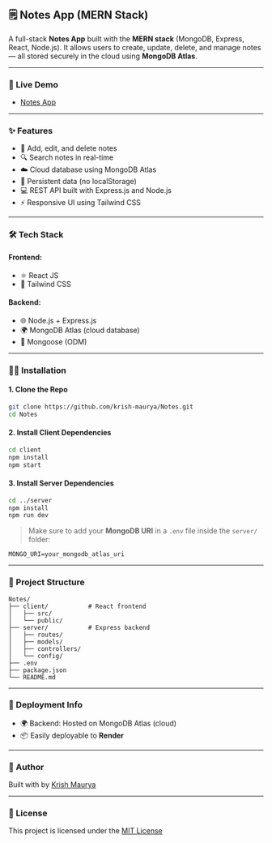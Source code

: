 ## 🗒️ Notes App (MERN Stack)

A full-stack **Notes App** built with the **MERN stack** (MongoDB, Express, React, Node.js). It allows users to create, update, delete, and manage notes — all stored securely in the cloud using **MongoDB Atlas**.

---

### 🔗 Live Demo

* [Notes App](https://notes-frontend-q9i9.onrender.com/)

---

### ✨ Features

* 📝 Add, edit, and delete notes
* 🔍 Search notes in real-time
* ☁️ Cloud database using MongoDB Atlas
* 🧠 Persistent data (no localStorage)
* 💻 REST API built with Express.js and Node.js
* ⚡ Responsive UI using Tailwind CSS

---

### 🛠️ Tech Stack

#### Frontend:

* ⚛️ React JS
* 🎨 Tailwind CSS

#### Backend:

* 🌐 Node.js + Express.js
* 🌍 MongoDB Atlas (cloud database)
* 🔐 Mongoose (ODM)

---

### 🧑‍💻 Installation

#### 1. Clone the Repo

```bash
git clone https://github.com/krish-maurya/Notes.git
cd Notes
```

#### 2. Install Client Dependencies

```bash
cd client
npm install
npm start
```

#### 3. Install Server Dependencies

```bash
cd ../server
npm install
npm run dev
```

> Make sure to add your **MongoDB URI** in a `.env` file inside the `server/` folder:

```
MONGO_URI=your_mongodb_atlas_uri
```

---

### 📁 Project Structure

```
Notes/
├── client/           # React frontend
│   ├── src/
│   └── public/
├── server/           # Express backend
│   ├── routes/
│   ├── models/
│   ├── controllers/
│   └── config/
├── .env
├── package.json
└── README.md
```

---

### 🚀 Deployment Info

* 🌍 Backend: Hosted on MongoDB Atlas (cloud)
* 📦 Easily deployable to **Render**

---

### 🙌 Author

Built with by [Krish Maurya](https://github.com/krish-maurya)

---

### 📄 License

This project is licensed under the [MIT License](LICENSE)
